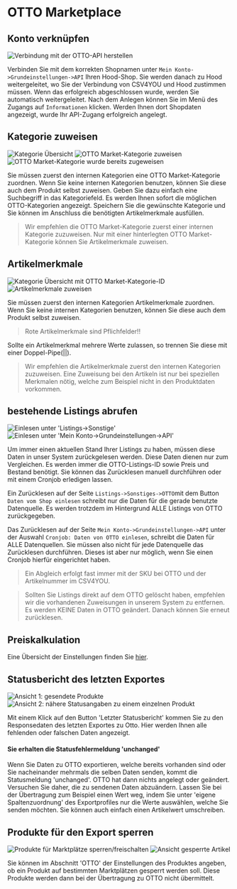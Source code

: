 # OTTO Marketplace

## Konto verknüpfen

![Verbindung mit der OTTO-API herstellen](https://data.csv4you.com/media/image/guide/interface/otto/otto-api-zugangsdaten-hinterlegen.png ':zoom :size=30%')

Verbinden Sie mit dem korrekten Shopnamen unter `Mein Konto->Grundeinstellungen->API` Ihren Hood-Shop. Sie werden danach zu Hood weitergeleitet, wo Sie der Verbindung von CSV4YOU und Hood zustimmen müssen.
Wenn das erfolgreich abgeschlossen wurde, werden Sie automatisch weitergeleitet.
Nach dem Anlegen können Sie im Menü des Zugangs auf `Informationen` klicken. Werden Ihnen dort Shopdaten angezeigt, wurde Ihr API-Zugang erfolgreich angelegt.


## Kategorie zuweisen

![Kategorie Übersicht](https://data.csv4you.com/media/image/guide/interface/otto/otto-kategorie-uebersicht.png ':zoom :size=30%')
![OTTO Market-Kategorie zuweisen](https://data.csv4you.com/media/image/guide/interface/otto/otto-kategorie-ottokategorie.png ':zoom :size=30%')
![OTTO Market-Kategorie wurde bereits zugeweisen](https://data.csv4you.com/media/image/guide/interface/otto/otto-kategorie-ottokategorie-vorhanden.png ':zoom :size=30%')

Sie müssen zuerst den internen Kategorien eine OTTO Market-Kategorie zuordnen. Wenn Sie keine internen Kategorien benutzen, können Sie diese auch dem Produkt selbst zuweisen.
Geben Sie dazu einfach eine Suchbegriff in das Kategoriefeld. Es werden Ihnen sofort die möglichen OTTO-Kategorien angezeigt. Speichern Sie die gewünschte Kategorie und Sie können im Anschluss die benötigten Artikelmerkmale ausfüllen.

> Wir empfehlen die OTTO Market-Kategorie zuerst einer internen Kategorie zuzuweisen. Nur mit einer hinterlegten OTTO Market-Kategorie können Sie Artikelmerkmale zuweisen.


## Artikelmerkmale

![Kategorie Übersicht mit OTTO Market-Kategorie-ID](https://data.csv4you.com/media/image/guide/interface/otto/otto-kategorie-artikelmerkmale-uebersicht.png ':zoom :size=30%')
![Artikelmerkmale zuweisen](https://data.csv4you.com/media/image/guide/interface/otto/otto-kategorie-artikelmerkmale-eintragen.png ':zoom :size=30%')

Sie müssen zuerst den internen Kategorien Artikelmerkmale zuordnen. Wenn Sie keine internen Kategorien benutzen, können Sie diese auch dem Produkt selbst zuweisen.

> Rote Artikelmerkmale sind Pflichfelder!!

Sollte ein Artikelmerkmal mehrere Werte zulassen, so trennen Sie diese mit einer Doppel-Pipe(||).

> Wir empfehlen die Artikelmerkmale zuerst den internen Kategorien zuzuweisen. Eine Zuweisung bei den Artikeln ist nur bei speziellen Merkmalen nötig, welche zum Beispiel nicht in den Produktdaten vorkommen.


## bestehende Listings abrufen

![Einlesen unter 'Listings->Sonstige'](https://data.csv4you.com/media/image/guide/api/api-zuruecklesen-listings.png ':zoom :size=30%')
![Einlesen unter 'Mein Konto->Grundeinstellungen->API'](https://data.csv4you.com/media/image/guide/api/api-zuruecklesen-meinkonto.png ':zoom :size=30%')

Um immer einen aktuellen Stand Ihrer Listings zu haben, müssen diese Daten in unser System zurückgelesen werden. Diese Daten dienen nur zum Vergleichen.
Es werden immer die OTTO-Listings-ID sowie Preis und Bestand benötigt. Sie können das Zurücklesen manuell durchführen oder mit einem Cronjob erledigen lassen.

Ein Zurücklesen auf der Seite `Listings->Sonstiges->OTTO`mit dem Button `Daten vom Shop einlesen` schreibt nur die Daten für die gerade benutzte Datenquelle.
Es werden trotzdem im Hintergrund ALLE Listings von OTTO zurückgegeben.

Das Zurücklesen auf der Seite `Mein Konto->Grundeinstellungen->API` unter der Auswahl `Cronjob: Daten von OTTO einlesen`, schreibt die Daten für ALLE Datenquellen.
Sie müssen also nicht für jede Datenquelle das Zurücklesen durchführen. Dieses ist aber nur möglich, wenn Sie einen Cronjob hierfür eingerichtet haben.

> Ein Abgleich erfolgt fast immer mit der SKU bei OTTO und der Artikelnummer im CSV4YOU.

> Sollten Sie Listings direkt auf dem OTTO gelöscht haben, empfehlen wir die vorhandenen Zuweisungen in unserem System zu entfernen.
Es werden KEINE Daten in OTTO geändert. Danach können Sie erneut zurücklesen.


## Preiskalkulation

Eine Übersicht der Einstellungen finden Sie [hier](export/pricecalculation).


## Statusbericht des letzten Exportes

![Ansicht 1: gesendete Produkte](https://data.csv4you.com/media/image/guide/api/otto/status/otto-export-status.png ':zoom :size=30%')
![Ansicht 2: nähere Statusangaben zu einem einzelnen Produkt](https://data.csv4you.com/media/image/guide/api/otto/status/otto-export-status-2.png ':zoom :size=30%')

Mit einem Klick auf den Button 'Letzter Statusbericht' kommen Sie zu den Responsedaten des letzten Exportes zu Otto. Hier werden Ihnen alle fehlenden oder falschen Daten angezeigt.


#### Sie erhalten die Statusfehlermeldung 'unchanged'

Wenn Sie Daten zu OTTO exportieren, welche bereits vorhanden sind oder Sie nacheinander mehrmals die selben Daten senden, kommt die Statusmeldung 'unchanged'.
OTTO hat dann nichts angelegt oder geändert. Versuchen Sie daher, die zu sendenen Daten abzuändern.
Lassen Sie bei der Übertragung zum Beispiel einen Wert weg, indem Sie unter 'eigene Spaltenzuordnung' des Exportprofiles nur die Werte auswählen, welche Sie senden möchten.
Sie können auch einfach einen Artikelwert umschreiben.


## Produkte für den Export sperren

![Produkte für Marktplätze sperren/freischalten](https://data.csv4you.com/media/image/guide/api/otto/product/otto-product-sperren.png ':zoom :size=30%')
![Ansicht gesperrte Artikel](https://data.csv4you.com/media/image/guide/api/otto/product/otto-product-sperren-2.png ':zoom :size=30%')

Sie können im Abschnitt 'OTTO' der Einstellungen des Produktes angeben, ob ein Produkt auf bestimmten Marktplätzen gesperrt werden soll. Diese Produkte werden dann bei der Übertragung zu OTTO nicht übermittelt.